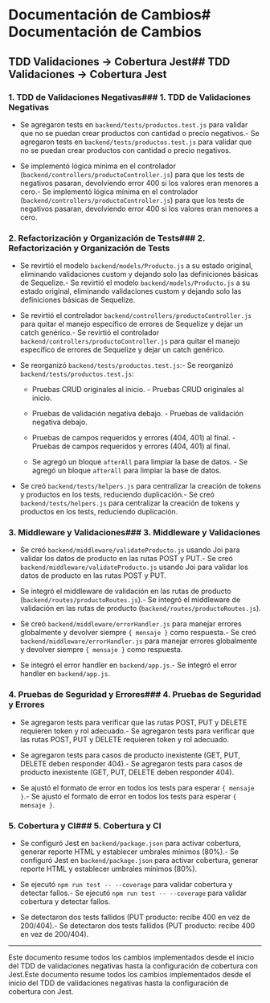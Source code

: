# Documentación de Cambios# Documentación de Cambios



## TDD Validaciones → Cobertura Jest## TDD Validaciones → Cobertura Jest



### 1. TDD de Validaciones Negativas### 1. TDD de Validaciones Negativas

- Se agregaron tests en `backend/tests/productos.test.js` para validar que no se puedan crear productos con cantidad o precio negativos.- Se agregaron tests en `backend/tests/productos.test.js` para validar que no se puedan crear productos con cantidad o precio negativos.

- Se implementó lógica mínima en el controlador (`backend/controllers/productoController.js`) para que los tests de negativos pasaran, devolviendo error 400 si los valores eran menores a cero.- Se implementó lógica mínima en el controlador (`backend/controllers/productoController.js`) para que los tests de negativos pasaran, devolviendo error 400 si los valores eran menores a cero.



### 2. Refactorización y Organización de Tests### 2. Refactorización y Organización de Tests

- Se revirtió el modelo `backend/models/Producto.js` a su estado original, eliminando validaciones custom y dejando solo las definiciones básicas de Sequelize.- Se revirtió el modelo `backend/models/Producto.js` a su estado original, eliminando validaciones custom y dejando solo las definiciones básicas de Sequelize.

- Se revirtió el controlador `backend/controllers/productoController.js` para quitar el manejo específico de errores de Sequelize y dejar un catch genérico.- Se revirtió el controlador `backend/controllers/productoController.js` para quitar el manejo específico de errores de Sequelize y dejar un catch genérico.

- Se reorganizó `backend/tests/productos.test.js`:- Se reorganizó `backend/tests/productos.test.js`:

  - Pruebas CRUD originales al inicio.  - Pruebas CRUD originales al inicio.

  - Pruebas de validación negativa debajo.  - Pruebas de validación negativa debajo.

  - Pruebas de campos requeridos y errores (404, 401) al final.  - Pruebas de campos requeridos y errores (404, 401) al final.

  - Se agregó un bloque `afterAll` para limpiar la base de datos.  - Se agregó un bloque `afterAll` para limpiar la base de datos.

- Se creó `backend/tests/helpers.js` para centralizar la creación de tokens y productos en los tests, reduciendo duplicación.- Se creó `backend/tests/helpers.js` para centralizar la creación de tokens y productos en los tests, reduciendo duplicación.



### 3. Middleware y Validaciones### 3. Middleware y Validaciones

- Se creó `backend/middleware/validateProducto.js` usando Joi para validar los datos de producto en las rutas POST y PUT.- Se creó `backend/middleware/validateProducto.js` usando Joi para validar los datos de producto en las rutas POST y PUT.

- Se integró el middleware de validación en las rutas de producto (`backend/routes/productoRoutes.js`).- Se integró el middleware de validación en las rutas de producto (`backend/routes/productoRoutes.js`).

- Se creó `backend/middleware/errorHandler.js` para manejar errores globalmente y devolver siempre `{ mensaje }` como respuesta.- Se creó `backend/middleware/errorHandler.js` para manejar errores globalmente y devolver siempre `{ mensaje }` como respuesta.

- Se integró el error handler en `backend/app.js`.- Se integró el error handler en `backend/app.js`.



### 4. Pruebas de Seguridad y Errores### 4. Pruebas de Seguridad y Errores

- Se agregaron tests para verificar que las rutas POST, PUT y DELETE requieren token y rol adecuado.- Se agregaron tests para verificar que las rutas POST, PUT y DELETE requieren token y rol adecuado.

- Se agregaron tests para casos de producto inexistente (GET, PUT, DELETE deben responder 404).- Se agregaron tests para casos de producto inexistente (GET, PUT, DELETE deben responder 404).

- Se ajustó el formato de error en todos los tests para esperar `{ mensaje }`.- Se ajustó el formato de error en todos los tests para esperar `{ mensaje }`.



### 5. Cobertura y CI### 5. Cobertura y CI

- Se configuró Jest en `backend/package.json` para activar cobertura, generar reporte HTML y establecer umbrales mínimos (80%).- Se configuró Jest en `backend/package.json` para activar cobertura, generar reporte HTML y establecer umbrales mínimos (80%).

- Se ejecutó `npm run test -- --coverage` para validar cobertura y detectar fallos.- Se ejecutó `npm run test -- --coverage` para validar cobertura y detectar fallos.

- Se detectaron dos tests fallidos (PUT producto: recibe 400 en vez de 200/404).- Se detectaron dos tests fallidos (PUT producto: recibe 400 en vez de 200/404).



------



Este documento resume todos los cambios implementados desde el inicio del TDD de validaciones negativas hasta la configuración de cobertura con Jest.Este documento resume todos los cambios implementados desde el inicio del TDD de validaciones negativas hasta la configuración de cobertura con Jest.
